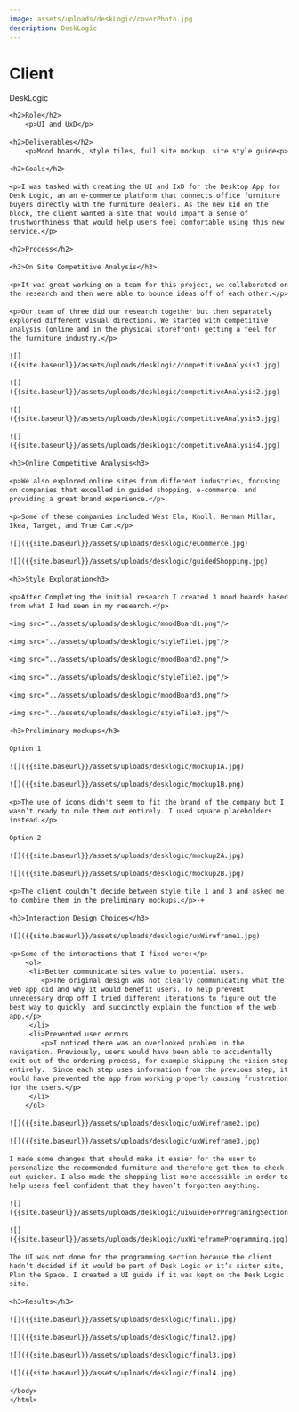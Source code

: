 ```yaml
---
image: assets/uploads/deskLogic/coverPhoto.jpg
description: DeskLogic
---
```

<html>
<head>
		<title>Desk Logic Case Study</title>
</head>
<body>
	<h1>Client</h1>
		<p>DeskLogic</p>

	<h2>Role</h2>
		<p>UI and UxD</p>

	<h2>Deliverables</h2>
		<p>Mood boards, style tiles, full site mockup, site style guide<p>

	<h2>Goals</h2>

	<p>I was tasked with creating the UI and IxD for the Desktop App for Desk Logic, an an e-commerce platform that connects office furniture buyers directly with the furniture dealers. As the new kid on the block, the client wanted a site that would impart a sense of trustworthiness that would help users feel comfortable using this new service.</p>

	<h2>Process</h2>

	<h3>On Site Competitive Analysis</h3>

	<p>It was great working on a team for this project, we collaborated on the research and then were able to bounce ideas off of each other.</p>

	<p>Our team of three did our research together but then separately explored different visual directions. We started with competitive analysis (online and in the physical storefront) getting a feel for the furniture industry.</p>

	![]({{site.baseurl}}/assets/uploads/desklogic/competitiveAnalysis1.jpg)

	![]({{site.baseurl}}/assets/uploads/desklogic/competitiveAnalysis2.jpg)

	![]({{site.baseurl}}/assets/uploads/desklogic/competitiveAnalysis3.jpg)

	![]({{site.baseurl}}/assets/uploads/desklogic/competitiveAnalysis4.jpg)

	<h3>Online Competitive Analysis<h3>

	<p>We also explored online sites from different industries, focusing on companies that excelled in guided shopping, e-commerce, and providing a great brand experience.</p>

	<p>Some of these companies included West Elm, Knoll, Herman Millar, Ikea, Target, and True Car.</p>

	![]({{site.baseurl}}/assets/uploads/desklogic/eCommerce.jpg)

	![]({{site.baseurl}}/assets/uploads/desklogic/guidedShopping.jpg)

	<h3>Style Exploration<h3>

	<p>After Completing the initial research I created 3 mood boards based from what I had seen in my research.</p>

	<img src="../assets/uploads/desklogic/moodBoard1.png"/>

	<img src="../assets/uploads/desklogic/styleTile1.jpg"/>

	<img src="../assets/uploads/desklogic/moodBoard2.png"/>

	<img src="../assets/uploads/desklogic/styleTile2.jpg"/>

	<img src="../assets/uploads/desklogic/moodBoard3.png"/>

	<img src="../assets/uploads/desklogic/styleTile3.jpg"/>

	<h3>Preliminary mockups</h3>

	Option 1

	![]({{site.baseurl}}/assets/uploads/desklogic/mockup1A.jpg)

	![]({{site.baseurl}}/assets/uploads/desklogic/mockup1B.png)

	<p>The use of icons didn't seem to fit the brand of the company but I wasn’t ready to rule them out entirely. I used square placeholders instead.</p>

	Option 2

	![]({{site.baseurl}}/assets/uploads/desklogic/mockup2A.jpg)

	![]({{site.baseurl}}/assets/uploads/desklogic/mockup2B.jpg)

	<p>The client couldn’t decide between style tile 1 and 3 and asked me to combine them in the preliminary mockups.</p>-+

	<h3>Interaction Design Choices</h3>

	![]({{site.baseurl}}/assets/uploads/desklogic/uxWireframe1.jpg)

	<p>Some of the interactions that I fixed were:</p>
		<ol>
		 <li>Better communicate sites value to potential users.
		    <p>The original design was not clearly communicating what the web app did and why it would benefit users. To help prevent unnecessary drop off I tried different iterations to figure out the best way to quickly  and succinctly explain the function of the web app.</p>
		 </li>
		 <li>Prevented user errors
			<p>I noticed there was an overlooked problem in the navigation. Previously, users would have been able to accidentally exit out of the ordering process, for example skipping the vision step entirely.  Since each step uses information from the previous step, it would have prevented the app from working properly causing frustration for the users.</p>
		 </li>	
	    </ol>

	![]({{site.baseurl}}/assets/uploads/desklogic/uxWireframe2.jpg)

	![]({{site.baseurl}}/assets/uploads/desklogic/uxWireframe3.jpg)

	I made some changes that should make it easier for the user to personalize the recommended furniture and therefore get them to check out quicker. I also made the shopping list more accessible in order to help users feel confident that they haven’t forgotten anything.

	![]({{site.baseurl}}/assets/uploads/desklogic/uiGuideForProgramingSection.jpg)

	![]({{site.baseurl}}/assets/uploads/desklogic/uxWireframeProgramming.jpg)

	The UI was not done for the programming section because the client hadn’t decided if it would be part of Desk Logic or it’s sister site, Plan the Space. I created a UI guide if it was kept on the Desk Logic site.

	<h3>Results</h3>

	![]({{site.baseurl}}/assets/uploads/desklogic/final1.jpg)

	![]({{site.baseurl}}/assets/uploads/desklogic/final2.jpg)

	![]({{site.baseurl}}/assets/uploads/desklogic/final3.jpg)

	![]({{site.baseurl}}/assets/uploads/desklogic/final4.jpg)

	</body>
	</html>

